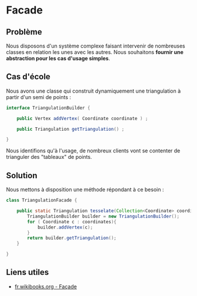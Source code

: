 # Facade

## Problème

Nous disposons d'un système complexe faisant intervenir de nombreuses classes en relation les unes avec les autres. Nous souhaitons **fournir une abstraction pour les cas d'usage simples**.

## Cas d'école

Nous avons une classe qui construit dynamiquement une triangulation à partir d'un semi de points :

```java
interface TriangulationBuilder {

    public Vertex addVertex( Coordinate coordinate ) ;

    public Triangulation getTriangulation() ;

}
```

Nous identifions qu'à l'usage, de nombreux clients vont se contenter de trianguler
des "tableaux" de points.

## Solution

Nous mettons à disposition une méthode répondant à ce besoin :

```java
class TriangulationFacade {

    public static Triangulation tesselate(Collection<Coordinate> coordinates){
        TriangulationBuilder builder = new TriangulationBuilder();
        for ( Coordinate c : coordinates){
            builder.addVertex(c);
        }
        return builder.getTriangulation();
    }

}
```

## Liens utiles

* [fr.wikibooks.org - Façade](https://fr.wikibooks.org/wiki/Patrons_de_conception/Fa%C3%A7ade)
